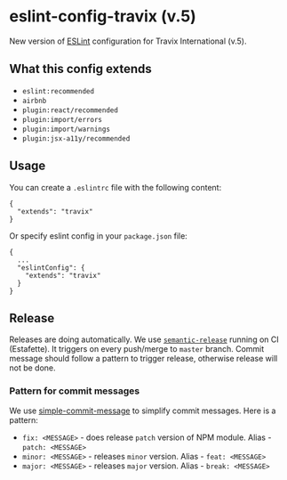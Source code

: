 # eslint-config-travix (v.5)
New version of [ESLint](https://eslint.org/) configuration for Travix International (v.5).

## What this config extends
* `eslint:recommended`
* `airbnb`
* `plugin:react/recommended`
* `plugin:import/errors`
* `plugin:import/warnings`
* `plugin:jsx-a11y/recommended`

## Usage
You can create a `.eslintrc` file with the following content:
```
{
  "extends": "travix"
}
```
Or specify eslint config in your `package.json` file:
```
{
  ...
  "eslintConfig": {
    "extends": "travix"
  }
}
```

## Release
Releases are doing automatically. We use [`semantic-release`](https://github.com/semantic-release/semantic-release) running on CI (Estafette). It triggers on every push/merge to `master` branch. Commit message should follow a pattern to trigger release, otherwise release will not be done.

### Pattern for commit messages
We use [simple-commit-message](https://github.com/bahmutov/simple-commit-message) to simplify commit messages. Here is a pattern:
* `fix: <MESSAGE>` - does release `patch` version of NPM module. Alias - `patch: <MESSAGE>`
* `minor: <MESSAGE>` - releases `minor` version. Alias - `feat: <MESSAGE>`
* `major: <MESSAGE>` - releases `major` version. Alias - `break: <MESSAGE>`
